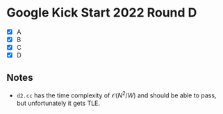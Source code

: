 # Google Kick Start 2022 Round D

- [x] A
- [x] B
- [x] C
- [x] D

## Notes

- `d2.cc` has the time complexity of $\mathcal{O}(N^2/W)$ and should be able to pass, but unfortunately it gets TLE.

